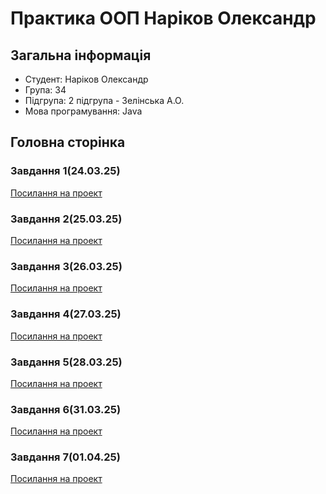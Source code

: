 # Практика ООП Наріков Олександр
## Загальна інформація
- Студент: Наріков Олександр
- Група: 34
- Підгрупа: 2 підгрупа - Зелінська А.О.
- Мова програмування: Java

## Головна сторінка
### Завдання 1(24.03.25)
[Посилання на проект](https://github.com/DESTROYchambo/Praktika-OOP/tree/task1)

### Завдання 2(25.03.25)
[Посилання на проект]()

### Завдання 3(26.03.25)
[Посилання на проект]()

### Завдання 4(27.03.25)
[Посилання на проект]()

### Завдання 5(28.03.25)
[Посилання на проект]()

### Завдання 6(31.03.25)
[Посилання на проект]()

### Завдання 7(01.04.25)
[Посилання на проект]()
